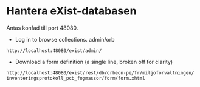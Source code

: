 # Hantera eXist-databasen #
Antas konfad till port 48080.


* Log in to browse collections. admin/orb

```
http://localhost:48080/exist/admin/
```

* Download a form definition (a single line, broken off for clarity)

```
http://localhost:48080/exist/rest/db/orbeon-pe/fr/miljoforvaltningen/
inventeringsprotokoll_pcb_fogmassor/form/form.xhtml
```

